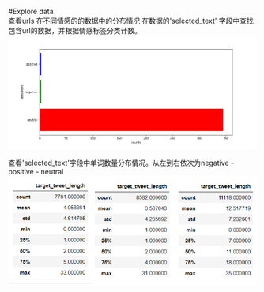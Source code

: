 #Explore data  
查看urls 在不同情感的的数据中的分布情况
在数据的'selected_text' 字段中查找包含url的数据，并根据情感标签分类计数。  
![image1](https://github.com/Hanshawn11/Kaggle/blob/master/TweetSentiment/EDA/urls%20(1).png)


查看'selected_text'字段中单词数量分布情况。从左到右依次为negative - positive - neutral    
  ![word_counts](https://raw.githubusercontent.com/Hanshawn11/Kaggle/master/TweetSentiment/EDA/word_counts.bmp)
